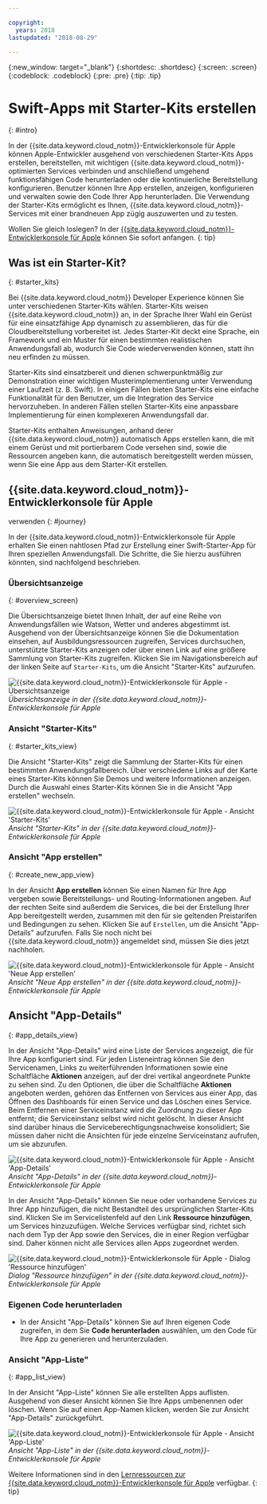 ```yaml
---

copyright:
  years: 2018
lastupdated: "2018-08-29"

---
```

{:new_window: target="_blank"}
{:shortdesc: .shortdesc}
{:screen: .screen}
{:codeblock: .codeblock}
{:pre: .pre}
{:tip: .tip}

# Swift-Apps mit Starter-Kits erstellen
{: #intro}

In der {{site.data.keyword.cloud_notm}}-Entwicklerkonsole für
Apple
können Apple-Entwickler ausgehend von verschiedenen Starter-Kits Apps
erstellen, bereitstellen, mit wichtigen
{{site.data.keyword.cloud_notm}}-optimierten Services verbinden und
anschließend umgehend funktionsfähigen Code herunterladen oder die
kontinuierliche Bereitstellung konfigurieren. Benutzer können Ihre App
erstellen, anzeigen, konfigurieren und verwalten sowie den Code Ihrer App
herunterladen. Die Verwendung der Starter-Kits ermöglicht es Ihnen,
{{site.data.keyword.cloud_notm}}-Services mit einer brandneuen App
zügig auszuwerten und zu testen.

Wollen Sie gleich loslegen? In der [{{site.data.keyword.cloud_notm}}-Entwicklerkonsole für Apple](https://console.bluemix.net/developer/appledevelopment/starter-kits) können Sie sofort anfangen.
{: tip}

## Was ist ein Starter-Kit?
{: #starter_kits}

Bei {{site.data.keyword.cloud_notm}} Developer Experience können
Sie unter verschiedenen Starter-Kits wählen. Starter-Kits weisen
{{site.data.keyword.cloud_notm}} an, in der Sprache Ihrer Wahl ein Gerüst
für eine einsatzfähige App dynamisch zu assemblieren, das für die
Cloudbereitstellung vorbereitet ist. Jedes Starter-Kit deckt eine Sprache, ein
Framework und ein Muster für einen bestimmten realistischen Anwendungsfall ab,
wodurch Sie Code wiederverwenden können, statt ihn neu erfinden zu müssen.

Starter-Kits sind einsatzbereit und dienen schwerpunktmäßig zur
Demonstration einer wichtigen Musterimplementierung unter Verwendung einer
Laufzeit (z. B. Swift). In einigen Fällen bieten Starter-Kits eine einfache
Funktionalität für den Benutzer, um die Integration des Service
hervorzuheben. In anderen Fällen stellen Starter-Kits eine anpassbare
Implementierung für einen komplexeren Anwendungsfall dar.

Starter-Kits enthalten Anweisungen, anhand derer
{{site.data.keyword.cloud_notm}} automatisch Apps erstellen kann, die
mit einem Gerüst und mit portierbarem Code versehen sind, sowie die Ressourcen
angeben kann, die automatisch bereitgestellt werden müssen, wenn Sie eine App
aus dem Starter-Kit erstellen.

## {{site.data.keyword.cloud_notm}}-Entwicklerkonsole für Apple
verwenden
{: #journey}

In der {{site.data.keyword.cloud_notm}}-Entwicklerkonsole für
Apple erhalten Sie einen nahtlosen Pfad zur Erstellung einer
Swift-Starter-App für Ihren speziellen Anwendungsfall. Die Schritte, die Sie
hierzu ausführen könnten, sind nachfolgend beschrieben.

### Übersichtsanzeige
{: #overview_screen}

Die Übersichtsanzeige bietet Ihnen Inhalt, der auf eine Reihe von
Anwendungsfällen wie Watson, Wetter und anderes abgestimmt ist. Ausgehend von
der Übersichtsanzeige können Sie die Dokumentation einsehen, auf
Ausbildungsressourcen zugreifen, Services durchsuchen, unterstützte
Starter-Kits anzeigen oder über einen Link auf eine größere Sammlung von
Starter-Kits zugreifen. Klicken Sie im Navigationsbereich auf der linken Seite
auf `Starter-Kits`, um die Ansicht "Starter-Kits" aufzurufen.

![{{site.data.keyword.cloud_notm}}-Entwicklerkonsole für Apple - Übersichtsanzeige](images/overview_screen.png "Übersichtsanzeige") <br> *Übersichtsanzeige in der {{site.data.keyword.cloud_notm}}-Entwicklerkonsole für Apple*

### Ansicht "Starter-Kits"
{: #starter_kits_view}

Die Ansicht "Starter-Kits" zeigt die Sammlung der Starter-Kits für einen
bestimmten Anwendungsfallbereich. Über verschiedene Links auf der Karte eines
Starter-Kits können Sie Demos und weitere Informationen anzeigen. Durch die
Auswahl eines Starter-Kits können Sie in die Ansicht "App erstellen" wechseln.

![{{site.data.keyword.cloud_notm}}-Entwicklerkonsole für Apple - Ansicht 'Starter-Kits'](images/starter_kits_screen.png "Ansicht 'Starter-Kits'") <br> *Ansicht "Starter-Kits" in der {{site.data.keyword.cloud_notm}}-Entwicklerkonsole für Apple*

### Ansicht "App erstellen"
{: #create_new_app_view}

In der Ansicht **App erstellen** können Sie einen
Namen für Ihre App vergeben sowie Bereitstellungs- und Routing-Informationen
angeben. Auf der rechten Seite sind außerdem die Services, die bei der
Erstellung Ihrer App bereitgestellt werden, zusammen mit den für sie
geltenden Preistarifen und Bedingungen zu sehen. Klicken Sie auf
`Erstellen`, um die Ansicht "App-Details" aufzurufen. Falls
Sie noch nicht bei {{site.data.keyword.cloud_notm}} angemeldet sind,
müssen Sie dies jetzt nachholen.

![{{site.data.keyword.cloud_notm}}-Entwicklerkonsole für Apple - Ansicht 'Neue App erstellen'](images/create_new_project_screen.png "Ansicht 'Neue App erstellen'") <br> *Ansicht "Neue App erstellen" in der {{site.data.keyword.cloud_notm}}-Entwicklerkonsole für Apple*

## Ansicht "App-Details"
{: #app_details_view}

In der Ansicht "App-Details" wird eine Liste der Services angezeigt, die
für Ihre App konfiguriert sind. Für jeden Listeneintrag können Sie den
Servicenamen, Links zu weiterführenden Informationen sowie eine Schaltfläche
**Aktionen** anzeigen, auf der drei vertikal angeordnete
Punkte zu sehen sind. Zu den Optionen, die über die Schaltfläche
**Aktionen** angeboten werden, gehören das Entfernen von
Services aus einer App, das Öffnen des Dashboards für einen Service und das
Löschen eines Service. Beim Entfernen einer Serviceinstanz wird die Zuordnung
zu dieser App entfernt; die Serviceinstanz selbst wird nicht gelöscht. In
dieser Ansicht sind darüber hinaus die Serviceberechtigungsnachweise
konsolidiert; Sie müssen daher nicht die Ansichten für jede
einzelne Serviceinstanz aufrufen, um sie abzurufen.

![{{site.data.keyword.cloud_notm}}-Entwicklerkonsole für Apple - Ansicht 'App-Details'](images/project_details_screen.png "Ansicht 'App-Details'") <br> *Ansicht "App-Details" in der {{site.data.keyword.cloud_notm}}-Entwicklerkonsole für Apple*

In der Ansicht "App-Details" können Sie neue oder vorhandene Services zu
Ihrer App hinzufügen, die nicht Bestandteil des ursprünglichen Starter-Kits
sind. Klicken Sie im Servicelistenfeld auf den Link **Ressource
hinzufügen**, um Services hinzuzufügen. Welche Services verfügbar
sind, richtet sich nach dem Typ der App sowie den Services, die in einer Region
verfügbar sind. Daher können nicht alle Services allen Apps zugeordnet werden.

![{{site.data.keyword.cloud_notm}}-Entwicklerkonsole für Apple - Dialog 'Ressource hinzufügen'](images/add_resource_screen.png "Dialog 'Ressource hinzufügen'") <br> *Dialog "Ressource hinzufügen" in der {{site.data.keyword.cloud_notm}}-Entwicklerkonsole für Apple*

### Eigenen Code herunterladen

* In der Ansicht "App-Details" können Sie auf Ihren eigenen Code zugreifen, in dem Sie **Code herunterladen** auswählen, um den Code für Ihre App zu generieren und herunterzuladen. 

### Ansicht "App-Liste"
{: #app_list_view}

In der Ansicht "App-Liste" können Sie alle erstellten Apps auflisten. Ausgehend
von dieser Ansicht können Sie Ihre Apps umbenennen oder löschen. Wenn Sie auf
einen App-Namen klicken, werden Sie zur Ansicht "App-Details" zurückgeführt.

![{{site.data.keyword.cloud_notm}}-Entwicklerkonsole für Apple - Ansicht 'App-Liste'](images/project_list_screen.png "Ansicht 'App-Liste'") <br> *Ansicht "App-Liste" in der {{site.data.keyword.cloud_notm}}-Entwicklerkonsole für Apple*

Weitere Informationen sind in den [Lernressourcen zur {{site.data.keyword.cloud_notm}}-Entwicklerkonsole für Apple](https://console.bluemix.net/developer/appledevelopment/learning-resources) verfügbar.
{: tip}
